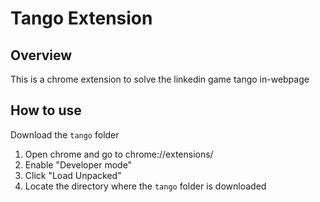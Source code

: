 # Tango Extension

## Overview
This is a chrome extension to solve the linkedin game tango in-webpage

## How to use

Download the `tango` folder

1. Open chrome and go to chrome://extensions/
2. Enable "Developer mode"
3. Click "Load Unpacked"
4. Locate the directory where the `tango` folder is downloaded